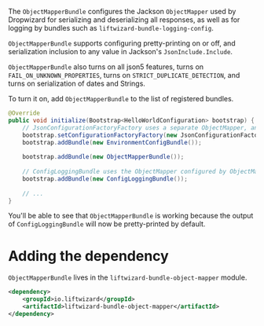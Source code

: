 The `ObjectMapperBundle` configures the Jackson `ObjectMapper` used by Dropwizard for serializing and deserializing all responses, as well as for logging by bundles such as `liftwizard-bundle-logging-config`.
 
`ObjectMapperBundle` supports configuring pretty-printing on or off, and serialization inclusion to any value in Jackson's `JsonInclude.Include`.
 
`ObjectMapperBundle` also turns on all json5 features, turns on `FAIL_ON_UNKNOWN_PROPERTIES`, turns on `STRICT_DUPLICATE_DETECTION`, and turns on serialization of dates and Strings.
 
To turn it on, add `ObjectMapperBundle` to the list of registered bundles.
 
```java
@Override
public void initialize(Bootstrap<HelloWorldConfiguration> bootstrap) {
    // JsonConfigurationFactoryFactory uses a separate ObjectMapper, and can be configured earlier
    bootstrap.setConfigurationFactoryFactory(new JsonConfigurationFactoryFactory<>());
    bootstrap.addBundle(new EnvironmentConfigBundle());
 
    bootstrap.addBundle(new ObjectMapperBundle());
 
    // ConfigLoggingBundle uses the ObjectMapper configured by ObjectMapperBundle
    bootstrap.addBundle(new ConfigLoggingBundle());
 
    // ...
}
```

You'll be able to see that `ObjectMapperBundle` is working because the output of `ConfigLoggingBundle` will now be pretty-printed by default.

# Adding the dependency

`ObjectMapperBundle` lives in the `liftwizard-bundle-object-mapper` module.

```xml
<dependency>
    <groupId>io.liftwizard</groupId>
    <artifactId>liftwizard-bundle-object-mapper</artifactId>
</dependency>
```
